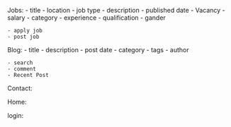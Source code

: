 Jobs:
    - title
    - location
    - job type
    - description
    - published date
    - Vacancy
    - salary
    - category
    - experience
    - qualification
    - gander

    - apply job
    - post job
Blog:
    - title
    - description
    - post date
    - category
    - tags
    - author

    - search
    - comment
    - Recent Post    
Contact:

Home:

login: